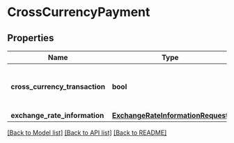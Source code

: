 # CrossCurrencyPayment

## Properties
Name | Type | Description | Notes
------------ | ------------- | ------------- | -------------
**cross_currency_transaction** | **bool** | Set to true if a currency exchangeis required. If set to true the ExchangeRateInformation section can be used.  | [default to False]
**exchange_rate_information** | [**ExchangeRateInformationRequest**](ExchangeRateInformationRequest.md) |  | [optional] 

[[Back to Model list]](../README.md#documentation-for-models) [[Back to API list]](../README.md#documentation-for-api-endpoints) [[Back to README]](../README.md)

